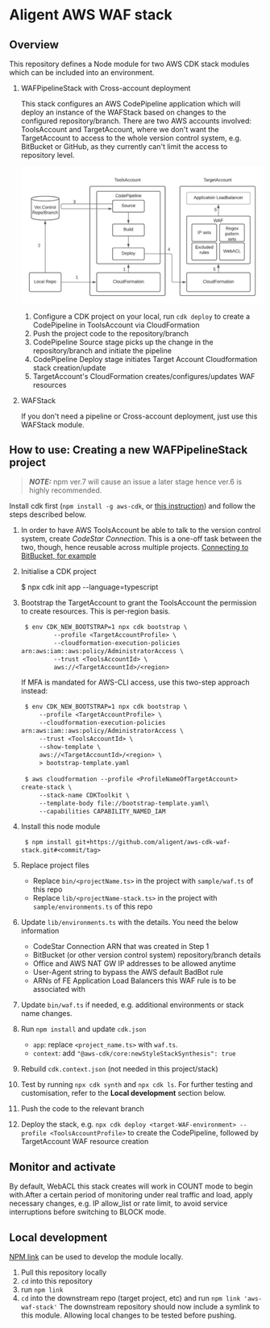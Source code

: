 # Aligent AWS WAF stack

## Overview

This repository defines a Node module for two AWS CDK stack modules which can be included into an environment.

1. WAFPipelineStack with Cross-account deployment

    This stack configures an AWS CodePipeline application which will deploy an instance of the WAFStack based on changes to the configured repository/branch.
    There are two AWS accounts involved: ToolsAccount and TargetAccount, where we don't want the TargetAccount to access to the whole version control system, e.g. BitBucket or GitHub, as they currently can't limit the access to repository level.

    ![Diagram](CdkPipelineCrossAccountDeploy.jpeg)

    1. Configure a CDK project on your local, run `cdk deploy` to create a CodePipeline in ToolsAccount via CloudFormation
    2. Push the project code to the repository/branch
    3. CodePipeline Source stage picks up the change in the repository/branch and initiate the pipeline
    4. CodePipeline Deploy stage initiates Target Account Cloudformation stack creation/update
    5. TargetAccount's CloudFormation creates/configures/updates WAF resources


2. WAFStack

    If you don't need a pipeline or Cross-account deployment, just use this WAFStack module.

## How to use: Creating a new WAFPipelineStack project

> **_NOTE:_** npm ver.7 will cause an issue a later stage hence ver.6 is highly recommended.

Install cdk first (`npm install -g aws-cdk`, or [this instruction](https://docs.aws.amazon.com/cdk/latest/guide/getting_started.html)) and follow the steps described below.


1. In order to have AWS ToolsAccount be able to talk to the version control system, create *CodeStar Connection*. This is a one-off task between the two, though, hence reusable across multiple projects. [Connecting to BitBucket, for example](https://docs.aws.amazon.com/dtconsole/latest/userguide/connections-create-bitbucket.html)

2. Initialise a CDK project

    $ npx cdk init app --language=typescript

3. Bootstrap the TargetAccount to grant the ToolsAccount the permission to create resources. This is per-region basis.

        $ env CDK_NEW_BOOTSTRAP=1 npx cdk bootstrap \
                --profile <TargetAccountProfile> \
                --cloudformation-execution-policies arn:aws:iam::aws:policy/AdministratorAccess \
                --trust <ToolsAccountId> \
                aws://<TargetAccountId>/<region>

    If MFA is mandated for AWS-CLI access, use this two-step approach instead:

        $ env CDK_NEW_BOOTSTRAP=1 npx cdk bootstrap \
            --profile <TargetAccountProfile> \
            --cloudformation-execution-policies arn:aws:iam::aws:policy/AdministratorAccess \
            --trust <ToolsAccountId> \
            --show-template \
            aws://<TargetAccountId>/<region> \
            > bootstrap-template.yaml

        $ aws cloudformation --profile <ProfileNameOfTargetAccount> create-stack \
            --stack-name CDKToolkit \
            --template-body file://bootstrap-template.yaml\
            --capabilities CAPABILITY_NAMED_IAM

4. Install this node module

        $ npm install git+https://github.com/aligent/aws-cdk-waf-stack.git#<commit/tag>

5. Replace project files

    - Replace `bin/<projectName.ts>` in the project with `sample/waf.ts` of this repo
    - Replace `lib/<projectName-stack.ts>` in the project with `sample/environments.ts` of this repo

6. Update `lib/environments.ts` with the details. You need the below information

    - CodeStar Connection ARN that was created in Step 1
    - BitBucket (or other version control system) repository/branch details
    - Office and AWS NAT GW IP addresses to be allowed anytime
    - User-Agent string to bypass the AWS default BadBot rule
    - ARNs of FE Application Load Balancers this WAF rule is to be associated with

7. Update `bin/waf.ts` if needed, e.g. additional environments or stack name changes.

8. Run `npm install` and update `cdk.json`

    - `app`: replace `<project_name.ts>` with `waf.ts`.
    - `context`: add `"@aws-cdk/core:newStyleStackSynthesis": true`

9. Rebuild `cdk.context.json` (not needed in this project/stack)

10. Test by running `npx cdk synth` and `npx cdk ls`. For further testing and customisation, refer to the **Local development** section below.

11. Push the code to the relevant branch

12. Deploy the stack, e.g. `npx cdk deploy <target-WAF-environment> --profile <ToolsAccountProfile>` to create the CodePipeline, followed by TargetAccount WAF resource creation



## Monitor and activate
By default, WebACL this stack creates will work in COUNT mode to begin with.After a certain period of monitoring under real traffic and load, apply necessary changes, e.g. IP allow_list or rate limit, to avoid service interruptions before switching to BLOCK mode.

## Local development
[NPM link](https://docs.npmjs.com/cli/v7/commands/npm-link) can be used to develop the module locally.
1. Pull this repository locally
2. `cd` into this repository
3. run `npm link`
4. `cd` into the downstream repo (target project, etc) and run `npm link 'aws-waf-stack'`
The downstream repository should now include a symlink to this module. Allowing local changes to be tested before pushing.

